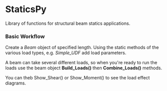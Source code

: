 # StaticsPy
Library of functions for structural beam statics applications.

### Basic Workflow
Create a *Beam* object of specified length. Using the static methods of the various load types, e.g. *Simple_UDF* add load parameters.

A beam can take several different loads, so when you're ready to run the loads use the beam object **Build_Loads()** then **Combine_Loads()** methods.

You can theb Show_Shear() or Show_Moment() to see the load effect diagrams.

